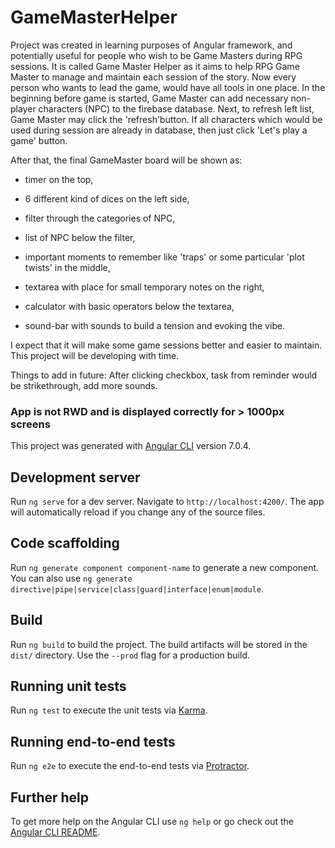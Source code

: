 # GameMasterHelper

Project was created in learning purposes of Angular framework, and potentially useful for people who wish to be Game Masters during RPG sessions.
It is called Game Master Helper as it aims to help RPG Game Master to manage and maintain each session of the story.
Now every person who wants to lead the game, would have all tools in one place. In the beginning before game is started, Game Master can add necessary non-player characters (NPC) to the firebase database. Next, to refresh left list, Game Master may click the 'refresh'button. If all characters which would be used during session are already in database, then just click 'Let's play a game' button.

After that, the final GameMaster board will be shown as:

- timer on the top,

- 6 different kind of dices on the left side,

- filter through the categories of NPC,

- list of NPC below the filter,

- important moments to remember like 'traps' or some particular 'plot twists' in the middle,

- textarea with place for small temporary notes on the right,

- calculator with basic operators below the textarea,

- sound-bar with sounds to build a tension and evoking the vibe.

I expect that it will make some game sessions better and easier to maintain. This project will be developing with time.

Things to add in future: After clicking checkbox, task from reminder would be strikethrough, add more sounds.

### App is not RWD and is displayed correctly for > 1000px screens

This project was generated with [Angular CLI](https://github.com/angular/angular-cli) version 7.0.4.

## Development server

Run `ng serve` for a dev server. Navigate to `http://localhost:4200/`. The app will automatically reload if you change any of the source files.

## Code scaffolding

Run `ng generate component component-name` to generate a new component. You can also use `ng generate directive|pipe|service|class|guard|interface|enum|module`.

## Build

Run `ng build` to build the project. The build artifacts will be stored in the `dist/` directory. Use the `--prod` flag for a production build.

## Running unit tests

Run `ng test` to execute the unit tests via [Karma](https://karma-runner.github.io).

## Running end-to-end tests

Run `ng e2e` to execute the end-to-end tests via [Protractor](http://www.protractortest.org/).

## Further help

To get more help on the Angular CLI use `ng help` or go check out the [Angular CLI README](https://github.com/angular/angular-cli/blob/master/README.md).
